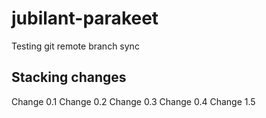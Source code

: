 # jubilant-parakeet
Testing git remote branch sync

## Stacking changes

Change 0.1
Change 0.2
Change 0.3
Change 0.4
Change 1.5
